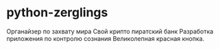 # python-zerglings
Органайзер по захвату мира
Свой крипто пиратский банк
Разработка приложения по контролю сознания
Великолепная красная кнопка.